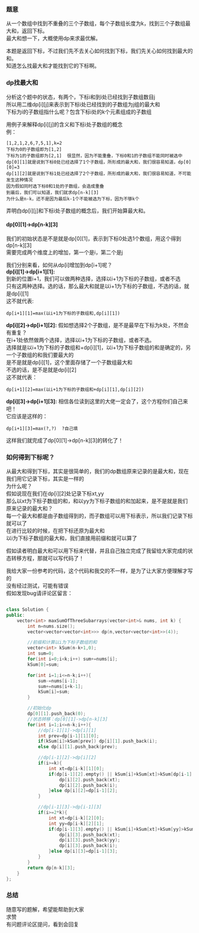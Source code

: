 ### 题意
从一个数组中找到不重叠的三个子数组，每个子数组长度为k，找到三个子数组最大和，返回下标。   
最大和想一下，大概使用dp来求最优解。  

本题是返回下标，不过我们先不去关心如何找到下标，我们先关心如何找到最大的和。   
知道怎么找最大和才能找到它的下标啊。   

### dp找最大和
分析这个题中的状态，有两个，下标i和到i处已经找到子数组数目j   
所以用二维dp[i][j]来表示到下标i处已经找到的子数组为j组的最大和    
下标为i的子数组指什么呢？包含下标i处的k个元素组成的子数组  

用例子来解释dp[i][j]的含义和下标i处子数组的概念  
例：

    [1,2,1,2,6,7,5,1],k=2
    下标为0的子数组即为[1,2]
    下标为1的子数组即为[2,1]  很显然，因为不能重叠，下标0和1的子数组不能同时被选中
    dp[0][1]就是说到下标0处已经选择了1个子数组，所形成的最大和，我们很容易知道，dp[0][0]=3
    dp[1][2]就是说到下标1处已经选择了2个子数组，所形成的最大和，我们很容易知道，不可能发生这种情况
    因为假如同时选下标0和1处的子数组，会造成重叠
    到最后，我们可以知道，我们就求dp[n-k][3]
    为什么是n-k，还不是因为最后k-1个不能被选为下标，因为不够k个

弄明白dp[i][j]和下标i处子数组的概念后，我们开始算最大和。  

#### dp[0][1]->dp[n-k][3]
我们的初始状态是不是就是dp[0][1]，表示到下标0处选1个数组，用这个得到dp[n-k][3]  
需要完成两个维度上的增加，第一个是i，第二个是j  

我们分别来看，如何从dp[i]增加到dp[i+1]呢？  
**dp[i][1]->dp[i+1][1]:**  
到新的位置i+1，我们可以做两种选择，选择以i+1为下标的子数组，或者不选  
只有这两种选择。选的话，那么最大和就是以i+1为下标的子数组，不选的话，就是dp[i][1]  
这不就代表:

    dp[i+1][1]=max(以i+1为下标的子数组和,dp[i][1])

**dp[i][2]->dp[i+1][2]:**
假如想选择2个子数组，是不是最早在下标为k处，不然会有重复？  
在i+1处依然做两个选择，选择以i+1为下标的子数组，或者不选。  
选择就是以i+1为下标的子数组和+dp[i][1]，以i+1为下标子数组的和是确定的，另一个子数组的和我们要最大的  
是不是就是dp[i][1]，这个里面存储了一个子数组最大和  
不选的话，是不是就是dp[i][2]  
这不就代表：  

    dp[i+1][2]=max(以i+1为下标的子数组和+dp[i][1],dp[i][2])

**dp[i][3]->dp[i+1][3]:**
相信各位读到这里的大佬一定会了，这个方程你们自己来吧！  
它应该是这样的：

    dp[i+1][3]=max(?,?)  ?自己填

这样我们就完成了dp[0][1]->dp[n-k][3]的转化了！

### 如何得到下标呢？
从最大和得到下标，其实是很简单的，我们的dp数组原来记录的是最大和，现在我们用它记录下标，其实是一样的  
为什么呢？  
假如说现在我们在dp[i][2]处记录下标xt,yy  
那么以xt为下标子数组的和，和以yy为下标子数组的和加起来，是不是就是我们原来记录的最大和？  
每一个最大和都是由子数组得到的，而子数组可以用下标表示，所以我们记录下标就可以了  
在进行比较的时候，在把下标还原为最大和   
以i为下标子数组的最大和，我们直接用前缀和就可以算了  

假如读者明白最大和可以用下标来代替，并且自己独立完成了我留给大家完成的状态转移方程，那就可以写代码了！  

我给大家一份参考的代码，这个代码和我交的不一样，是为了让大家方便理解才写的  
没有经过测试，可能有错误  
假如发现bug请评论区留言：

```cpp

class Solution {
public:
    vector<int> maxSumOfThreeSubarrays(vector<int>& nums, int k) {
        int n=nums.size();
        vector<vector<vector<int>>> dp(n,vector<vector<int>>(4));

        //前缀和计算以i为下标子数组的和
        vector<int> kSum(n-k+1,0);
        int sum=0;
        for(int i=0;i<k;i++) sum+=nums[i];
        kSum[0]=sum;

        for(int i=1;i<=n-k;i++){
            sum-=nums[i-1];
            sum+=nums[i+k-1];
            kSum[i]=sum;
        }

        //初始化dp
        dp[0][1].push_back(0);
        //状态转移：dp[0][1]->dp[n-k][3]
        for(int i=1;i<=n-k;i++){
            //dp[i-1][1]->dp[i][1]
            int prev=dp[i-1][1][0];
            if(kSum[i]>kSum[prev]) dp[i][1].push_back(i);
            else dp[i][1].push_back(prev);

            //dp[i-1][2]->dp[i][2]
            if(i>=k){
                int xt=dp[i-k][1][0];
                if(dp[i-1][2].empty() || kSum[i]+kSum[xt]>kSum[dp[i-1][2][0]]+kSum[dp[i-1][2][1]]){
                    dp[i][2].push_back(xt);
                    dp[i][2].push_back(i);
                }else dp[i][2]=dp[i-1][2];
            }

            //dp[i-1][3]->dp[i-1][3]
            if(i>=2*k){
                int xt=dp[i-k][2][0];
                int yy=dp[i-k][2][1];
                if(dp[i-1][3].empty() || kSum[i]+kSum[xt]+kSum[yy]>kSum[dp[i-1][3][0]]+kSum[dp[i-1][3][1]]+kSum[dp[i-1][3][2]]){
                    dp[i][3].push_back(xt);
                    dp[i][3].push_back(yy);
                    dp[i][3].push_back(i);
                }else dp[i][3]=dp[i-1][3];
            }
        }
        return dp[n-k][3];
    }
};

```

### 总结
随意写的题解，希望能帮助到大家  
求赞  
有问题评论区提问，看到会回复  